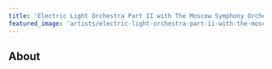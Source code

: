 ```yaml
---
title: 'Electric Light Orchestra Part II with The Moscow Symphony Orchestra'
featured_image: 'artists/electric-light-orchestra-part-ii-with-the-moscow-symphony-orchestra.jpg'
---
```


## About


